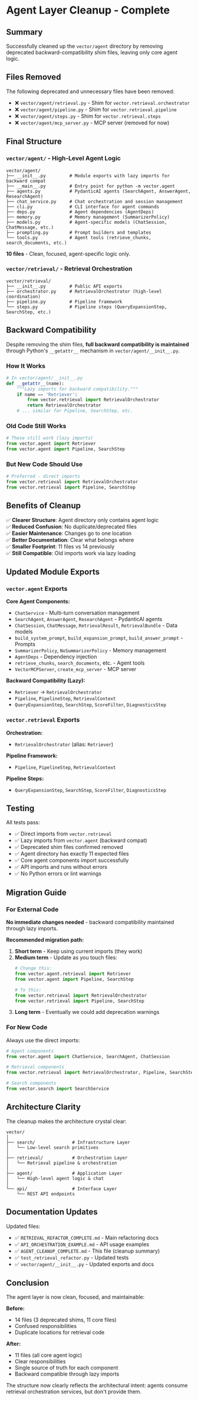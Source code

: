 # Agent Layer Cleanup - Complete

## Summary

Successfully cleaned up the `vector/agent` directory by removing deprecated backward-compatibility shim files, leaving only core agent logic.

## Files Removed

The following deprecated and unnecessary files have been removed:
- ❌ `vector/agent/retrieval.py` - Shim for `vector.retrieval.orchestrator`
- ❌ `vector/agent/pipeline.py` - Shim for `vector.retrieval.pipeline`
- ❌ `vector/agent/steps.py` - Shim for `vector.retrieval.steps`
- ❌ `vector/agent/mcp_server.py` - MCP server (removed for now)

## Final Structure

### `vector/agent/` - High-Level Agent Logic

```
vector/agent/
├── __init__.py         # Module exports with lazy imports for backward compat
├── __main__.py         # Entry point for python -m vector.agent
├── agents.py           # PydanticAI agents (SearchAgent, AnswerAgent, ResearchAgent)
├── chat_service.py     # Chat orchestration and session management
├── cli.py              # CLI interface for agent commands
├── deps.py             # Agent dependencies (AgentDeps)
├── memory.py           # Memory management (SummarizerPolicy)
├── models.py           # Agent-specific models (ChatSession, ChatMessage, etc.)
├── prompting.py        # Prompt builders and templates
└── tools.py            # Agent tools (retrieve_chunks, search_documents, etc.)
```

**10 files** - Clean, focused, agent-specific logic only.

### `vector/retrieval/` - Retrieval Orchestration

```
vector/retrieval/
├── __init__.py         # Public API exports
├── orchestrator.py     # RetrievalOrchestrator (high-level coordination)
├── pipeline.py         # Pipeline framework
└── steps.py            # Pipeline steps (QueryExpansionStep, SearchStep, etc.)
```

## Backward Compatibility

Despite removing the shim files, **full backward compatibility is maintained** through Python's `__getattr__` mechanism in `vector/agent/__init__.py`.

### How It Works

```python
# In vector/agent/__init__.py
def __getattr__(name):
    """Lazy imports for backward compatibility."""
    if name == 'Retriever':
        from vector.retrieval import RetrievalOrchestrator
        return RetrievalOrchestrator
    # ... similar for Pipeline, SearchStep, etc.
```

### Old Code Still Works

```python
# These still work (lazy imports)
from vector.agent import Retriever
from vector.agent import Pipeline, SearchStep
```

### But New Code Should Use

```python
# Preferred - direct imports
from vector.retrieval import RetrievalOrchestrator
from vector.retrieval import Pipeline, SearchStep
```

## Benefits of Cleanup

✅ **Clearer Structure**: Agent directory only contains agent logic  
✅ **Reduced Confusion**: No duplicate/deprecated files  
✅ **Easier Maintenance**: Changes go to one location  
✅ **Better Documentation**: Clear what belongs where  
✅ **Smaller Footprint**: 11 files vs 14 previously  
✅ **Still Compatible**: Old imports work via lazy loading  

## Updated Module Exports

### `vector.agent` Exports

**Core Agent Components:**
- `ChatService` - Multi-turn conversation management
- `SearchAgent`, `AnswerAgent`, `ResearchAgent` - PydanticAI agents
- `ChatSession`, `ChatMessage`, `RetrievalResult`, `RetrievalBundle` - Data models
- `build_system_prompt`, `build_expansion_prompt`, `build_answer_prompt` - Prompts
- `SummarizerPolicy`, `NoSummarizerPolicy` - Memory management
- `AgentDeps` - Dependency injection
- `retrieve_chunks`, `search_documents`, etc. - Agent tools
- `VectorMCPServer`, `create_mcp_server` - MCP server

**Backward Compatibility (Lazy):**
- `Retriever` → `RetrievalOrchestrator`
- `Pipeline`, `PipelineStep`, `RetrievalContext`
- `QueryExpansionStep`, `SearchStep`, `ScoreFilter`, `DiagnosticsStep`

### `vector.retrieval` Exports

**Orchestration:**
- `RetrievalOrchestrator` (alias: `Retriever`)

**Pipeline Framework:**
- `Pipeline`, `PipelineStep`, `RetrievalContext`

**Pipeline Steps:**
- `QueryExpansionStep`, `SearchStep`, `ScoreFilter`, `DiagnosticsStep`

## Testing

All tests pass:
- ✅ Direct imports from `vector.retrieval`
- ✅ Lazy imports from `vector.agent` (backward compat)
- ✅ Deprecated shim files confirmed removed
- ✅ Agent directory has exactly 11 expected files
- ✅ Core agent components import successfully
- ✅ API imports and runs without errors
- ✅ No Python errors or lint warnings

## Migration Guide

### For External Code

**No immediate changes needed** - backward compatibility maintained through lazy imports.

**Recommended migration path:**

1. **Short term** - Keep using current imports (they work)
2. **Medium term** - Update as you touch files:
   ```python
   # Change this:
   from vector.agent.retrieval import Retriever
   from vector.agent import Pipeline, SearchStep
   
   # To this:
   from vector.retrieval import RetrievalOrchestrator
   from vector.retrieval import Pipeline, SearchStep
   ```
3. **Long term** - Eventually we could add deprecation warnings

### For New Code

Always use the direct imports:

```python
# Agent components
from vector.agent import ChatService, SearchAgent, ChatSession

# Retrieval components
from vector.retrieval import RetrievalOrchestrator, Pipeline, SearchStep

# Search components
from vector.search import SearchService
```

## Architecture Clarity

The cleanup makes the architecture crystal clear:

```
vector/
│
├── search/              # Infrastructure Layer
│   └── Low-level search primitives
│
├── retrieval/           # Orchestration Layer  
│   └── Retrieval pipeline & orchestration
│
├── agent/               # Application Layer
│   └── High-level agent logic & chat
│
└── api/                 # Interface Layer
    └── REST API endpoints
```

## Documentation Updates

Updated files:
- ✅ `RETRIEVAL_REFACTOR_COMPLETE.md` - Main refactoring docs
- ✅ `API_ORCHESTRATION_EXAMPLE.md` - API usage examples
- ✅ `AGENT_CLEANUP_COMPLETE.md` - This file (cleanup summary)
- ✅ `test_retrieval_refactor.py` - Updated tests
- ✅ `vector/agent/__init__.py` - Updated exports and docs

## Conclusion

The agent layer is now clean, focused, and maintainable:

**Before:**
- 14 files (3 deprecated shims, 11 core files)
- Confused responsibilities
- Duplicate locations for retrieval code

**After:**
- 11 files (all core agent logic)
- Clear responsibilities
- Single source of truth for each component
- Backward compatible through lazy imports

The structure now clearly reflects the architectural intent: agents consume retrieval orchestration services, but don't provide them.
